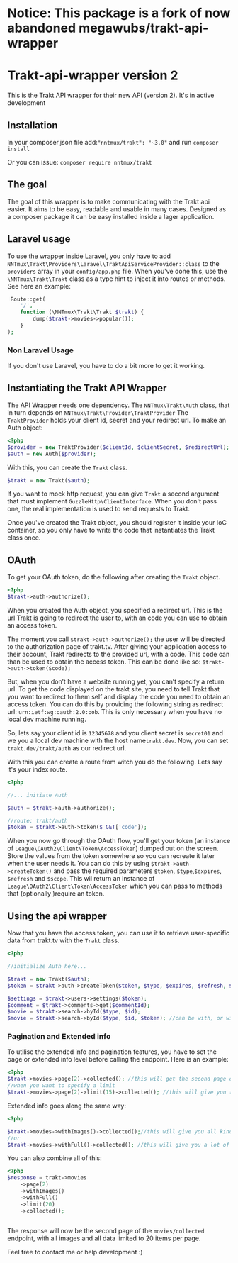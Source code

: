 Notice: This package is a fork of now abandoned megawubs/trakt-api-wrapper
=========

Trakt-api-wrapper version 2
=================

This is the Trakt API wrapper for their new API (version 2). It's in active development

## Installation

In your composer.json file add:`"nntmux/trakt": "~3.0"` and run `composer install`

Or you can issue: `composer require nntmux/trakt`

## The goal

The goal of this wrapper is to make communicating with the Trakt api easier. It aims to be easy, readable and usable in many cases. Designed as a composer package it can be easy installed inside a lager application.

## Laravel usage

To use the wrapper inside Laravel, you only have to add 
`NNTmux\Trakt\Providers\Laravel\TraktApiServiceProvider::class` to the `providers` array in your `config/app.php` file.
 When you've done this, use the `\NNTmux\Trakt\Trakt` class as a type hint to inject it into routes or methods. See 
 here an example:
 
 ```php
  Route::get(
     '/',
     function (\NNTmux\Trakt\Trakt $trakt) {
         dump($trakt->movies->popular());
     }
 );
```

### Non Laravel Usage

If you don't use Laravel, you have to do a bit more to get it working.

## Instantiating the Trakt API Wrapper

The API Wrapper needs one dependency. The `NNTmux\Trakt\Auth` class, that in turn depends on 
`NNTmux\Trakt\Provider\TraktProvider` The `TraktProvider` holds your client id, secret and your redirect url. To make an 
Auth object:
 
 ```PHP
 <?php
 $provider = new TraktProvider($clientId, $clientSecret, $redirectUrl);
 $auth = new Auth($provider);
 ```

With this, you can create the `Trakt` class.

```PHP
$trakt = new Trakt($auth);
```

If you want to mock http request, you can give `Trakt` a second argument that must implement 
`GuzzleHttp\ClientInterface`. When you don't pass one, the real implementation is used to send requests to Trakt.

Once you've created the Trakt object, you should register it inside your IoC container, so you only have to write the
 code that instantiates the Trakt class once.

## OAuth

To get your OAuth token, do the following after creating the `Trakt` object.

```PHP
<?php
$trakt->auth->authorize();
```
 
When you created the Auth object, you specified a redirect url. This is the url Trakt is going to redirect the user 
to, with an code you can use to obtain an access token. 

The moment you call `$trakt->auth->authorize();` the user will be directed to the authorization page of trakt.tv. After 
giving your application access to their account, Trakt redirects to the provided url, with a code. This code can than
 be used to obtain the access token. This can be done like so: `$trakt->auth->token($code);`
 
But, when you don’t have a website running yet, you can’t specify a return url. To get the code displayed on the trakt
site, you need to tell Trakt that you want to redirect to them self and display the code you need to obtain an access 
token. You can do this by providing the following  string as redirect url: `urn:ietf:wg:oauth:2.0:oob`. This is only 
necessary when you have no local dev machine running.

So, lets say your client id is `12345678` and you client secret is `secret01` and we you a local dev machine with 
the host name`trakt.dev`. Now, you can set `trakt.dev/trakt/auth` as our redirect url. 

With this you can create a route from witch you do the following. Lets say it's your index route.

 ```PHP
<?php

//... initiate Auth

$auth = $trakt->auth->authorize();

//route: trakt/auth
$token = $trakt->auth->token($_GET['code']);
```

When you now go through the OAuth flow, you'll get your token (an instance of 
`League\OAuth2\Client\Token\AccessToken`) dumped out on the screen. Store the 
values from the token somewhere so you can recreate it later when the user needs it. You can do this by 
using `$trakt->auth->createToken()` and pass the required parameters `$token`, `$type`,`$expires`, 
`$refresh` and `$scope`. This wil return an instance of `League\OAuth2\Client\Token\AccessToken` which you can pass 
to methods that (optionally )require an token.

## Using the api wrapper

Now that you have the access token, you can use it to retrieve user-specific data from trakt.tv with the `Trakt` class.
  
```PHP
<?php

//initialize Auth here...

$trakt = new Trakt($auth);
$token = $trakt->auth->createToken($token, $type, $expires, $refresh, $scope);

$settings = $trakt->users->settings($token);
$comment = $trakt->comments->get($commentId);
$movie = $trakt->search->byId($type, $id);
$movie = $trakt->search->byId($type, $id, $token); //can be with, or without token.
```

### Pagination and Extended info

To utilise the extended info and pagination features, you have to set the page or extended info level before calling 
the endpoint. Here is an example:

```php
<?php
$trakt->movies->page(2)->collected(); //this will get the second page of the /movies/collected endpoint
//when you want to specify a limit
$trakt->movies->page(2)->limit(15)->collected(); //this will give you the second page, with 15 items
```

Extended info goes along the same way:
```php
<?php

$trakt->movies->withImages()->collected();//this will give you all kinds of extra images
//or
$trakt->movies->withFull()->collected(); //this will give you a lot of extra data
```

You can also combine all of this:

```php
<?php
$response = trakt->movies
    ->page(2)
    ->withImages()
    ->withFull()
    ->limit(20)
    ->collected();
    
```

The response will now be the second page of the `movies/collected` endpoint, with all images and all data limited to 
20 items per page.


Feel free to contact me or help development :)

[oauth2-client]: https://github.com/thephpleague/oauth2-client
